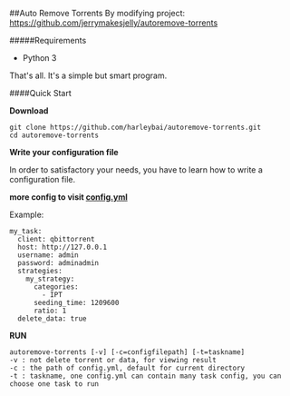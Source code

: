 ##Auto Remove Torrents
By modifying project: https://github.com/jerrymakesjelly/autoremove-torrents

#####Requirements
* Python 3

That's all. It's a simple but smart program.

####Quick Start

**Download**

    git clone https://github.com/harleybai/autoremove-torrents.git
    cd autoremove-torrents

**Write your configuration file**

In order to satisfactory your needs, you have to learn how to write a configuration file. 

**more config to visit [config.yml](https://github.com/harleybai/autoremove-torrents/blob/master/config.yml)**

Example:

    my_task:
      client: qbittorrent
      host: http://127.0.0.1
      username: admin
      password: adminadmin
      strategies:
        my_strategy:
          categories:
            - IPT
          seeding_time: 1209600
          ratio: 1
      delete_data: true


      
**RUN**

    autoremove-torrents [-v] [-c=configfilepath] [-t=taskname]
    -v : not delete torrent or data, for viewing result
    -c : the path of config.yml, default for current directory
    -t : taskname, one config.yml can contain many task config, you can choose one task to run

